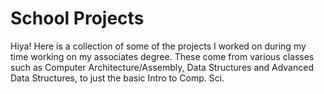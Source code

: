 # School Projects
Hiya! Here is a collection of some of the projects I worked on during my time working on my associates degree. These come from various classes such as Computer Architecture/Assembly, Data Structures and Advanced Data Structures, to just the basic Intro to Comp. Sci.
